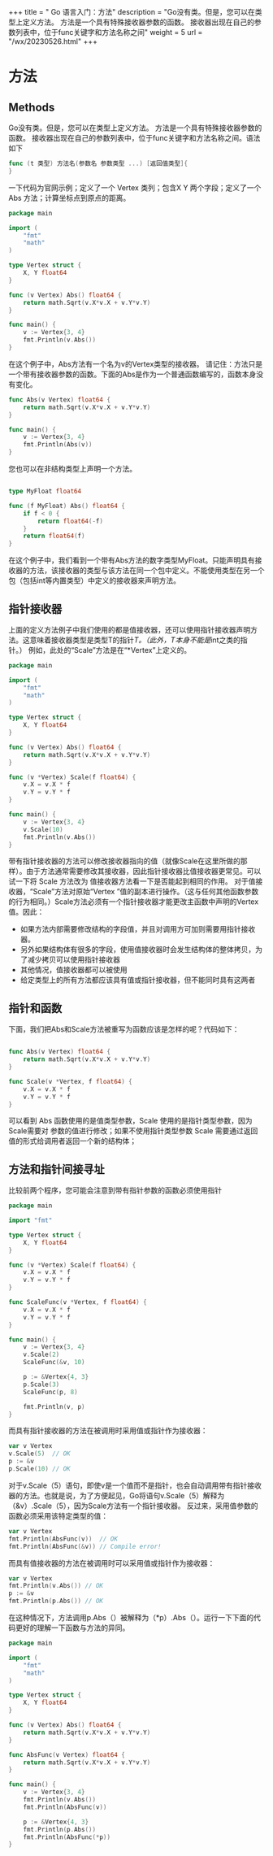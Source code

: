 +++
title = " Go 语言入门：方法"
description = "Go没有类。但是，您可以在类型上定义方法。 方法是一个具有特殊接收器参数的函数。 接收器出现在自己的参数列表中，位于func关键字和方法名称之间"
weight = 5
url = "/wx/20230526.html"
+++
# 方法
## Methods
Go没有类。但是，您可以在类型上定义方法。
方法是一个具有特殊接收器参数的函数。
接收器出现在自己的参数列表中，位于func关键字和方法名称之间。语法如下
```go
func (t 类型) 方法名(参数名 参数类型 ...) [返回值类型]{
}
```
一下代码为官网示例；定义了一个 Vertex 类列；包含X Y 两个字段；定义了一个Abs 方法；计算坐标点到原点的距离。
```go
package main

import (
	"fmt"
	"math"
)

type Vertex struct {
	X, Y float64
}

func (v Vertex) Abs() float64 {
	return math.Sqrt(v.X*v.X + v.Y*v.Y)
}

func main() {
	v := Vertex{3, 4}
	fmt.Println(v.Abs())
}

```
在这个例子中，Abs方法有一个名为v的Vertex类型的接收器。
请记住：方法只是一个带有接收器参数的函数。下面的Abs是作为一个普通函数编写的，函数本身没有变化。
```go
func Abs(v Vertex) float64 {
	return math.Sqrt(v.X*v.X + v.Y*v.Y)
}

func main() {
	v := Vertex{3, 4}
	fmt.Println(Abs(v))
}

```
您也可以在非结构类型上声明一个方法。
```go

type MyFloat float64

func (f MyFloat) Abs() float64 {
	if f < 0 {
		return float64(-f)
	}
	return float64(f)
}

```
在这个例子中，我们看到一个带有Abs方法的数字类型MyFloat。只能声明具有接收器的方法，该接收器的类型与该方法在同一个包中定义。不能使用类型在另一个包（包括int等内置类型）中定义的接收器来声明方法。
## 指针接收器
上面的定义方法例子中我们使用的都是值接收器，还可以使用指针接收器声明方法。这意味着接收器类型是类型T的指针*T。（此外，T本身不能是*int之类的指针。）
例如，此处的“Scale”方法是在“*Vertex”上定义的。
```go
package main

import (
	"fmt"
	"math"
)

type Vertex struct {
	X, Y float64
}

func (v Vertex) Abs() float64 {
	return math.Sqrt(v.X*v.X + v.Y*v.Y)
}

func (v *Vertex) Scale(f float64) {
	v.X = v.X * f
	v.Y = v.Y * f
}

func main() {
	v := Vertex{3, 4}
	v.Scale(10)
	fmt.Println(v.Abs())
}

```
带有指针接收器的方法可以修改接收器指向的值（就像Scale在这里所做的那样）。由于方法通常需要修改其接收器，因此指针接收器比值接收器更常见。可以试一下将 Scale 方法改为 值接收器方法看一下是否能起到相同的作用。
对于值接收器，“Scale”方法对原始“Vertex ”值的副本进行操作。（这与任何其他函数参数的行为相同。）Scale方法必须有一个指针接收器才能更改主函数中声明的Vertex值。因此：

- 如果方法内部需要修改结构的字段值，并且对调用方可加则需要用指针接收器。
- 另外如果结构体有很多的字段，使用值接收器时会发生结构体的整体拷贝，为了减少拷贝可以使用指针接收器
- 其他情况，值接收器都可以被使用
- 给定类型上的所有方法都应该具有值或指针接收器，但不能同时具有这两者
## 指针和函数
下面，我们把Abs和Scale方法被重写为函数应该是怎样的呢？代码如下：
```go

func Abs(v Vertex) float64 {
	return math.Sqrt(v.X*v.X + v.Y*v.Y)
}

func Scale(v *Vertex, f float64) {
	v.X = v.X * f
	v.Y = v.Y * f
}

```
可以看到 Abs 函数使用的是值类型参数，Scale 使用的是指针类型参数，因为Scale需要对 参数的值进行修改；如果不使用指针类型参数 Scale 需要通过返回值的形式给调用者返回一个新的结构体；
## 方法和指针间接寻址
比较前两个程序，您可能会注意到带有指针参数的函数必须使用指针
```go
package main

import "fmt"

type Vertex struct {
	X, Y float64
}

func (v *Vertex) Scale(f float64) {
	v.X = v.X * f
	v.Y = v.Y * f
}

func ScaleFunc(v *Vertex, f float64) {
	v.X = v.X * f
	v.Y = v.Y * f
}

func main() {
	v := Vertex{3, 4}
	v.Scale(2)
	ScaleFunc(&v, 10)

	p := &Vertex{4, 3}
	p.Scale(3)
	ScaleFunc(p, 8)

	fmt.Println(v, p)
}

```
而具有指针接收器的方法在被调用时采用值或指针作为接收器：
```go
var v Vertex
v.Scale(5)  // OK
p := &v
p.Scale(10) // OK
```
对于v.Scale（5）语句，即使v是一个值而不是指针，也会自动调用带有指针接收器的方法。也就是说，为了方便起见，Go将语句v.Scale（5）解释为（&v）.Scale（5），因为Scale方法有一个指针接收器。
反过来，采用值参数的函数必须采用该特定类型的值：
```go
var v Vertex
fmt.Println(AbsFunc(v))  // OK
fmt.Println(AbsFunc(&v)) // Compile error!
```
而具有值接收器的方法在被调用时可以采用值或指针作为接收器：
```go
var v Vertex
fmt.Println(v.Abs()) // OK
p := &v
fmt.Println(p.Abs()) // OK
```
在这种情况下，方法调用p.Abs（）被解释为（*p）.Abs（）。运行一下下面的代码更好的理解一下函数与方法的异同。
```go
package main

import (
	"fmt"
	"math"
)

type Vertex struct {
	X, Y float64
}

func (v Vertex) Abs() float64 {
	return math.Sqrt(v.X*v.X + v.Y*v.Y)
}

func AbsFunc(v Vertex) float64 {
	return math.Sqrt(v.X*v.X + v.Y*v.Y)
}

func main() {
	v := Vertex{3, 4}
	fmt.Println(v.Abs())
	fmt.Println(AbsFunc(v))

	p := &Vertex{4, 3}
	fmt.Println(p.Abs())
	fmt.Println(AbsFunc(*p))
}

```

## 

